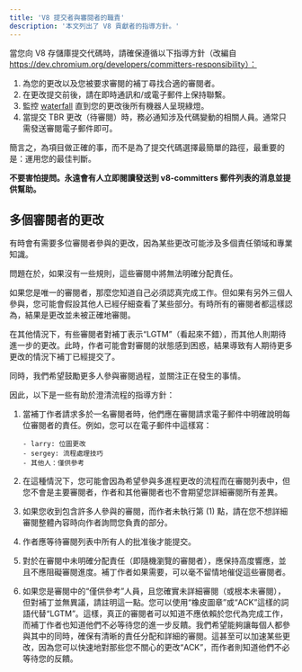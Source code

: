 ```yaml
---
title: 'V8 提交者與審閱者的職責'
description: '本文列出了 V8 貢獻者的指導方針。'
---
```

當您向 V8 存儲庫提交代碼時，請確保遵循以下指導方針（改編自 https://dev.chromium.org/developers/committers-responsibility）：

1. 為您的更改以及您被要求審閱的補丁尋找合適的審閱者。
2. 在更改提交前後，請在即時通訊和/或電子郵件上保持聯繫。
3. 監控 [waterfall](https://ci.chromium.org/p/v8/g/main/console) 直到您的更改後所有機器人呈現綠燈。
4. 當提交 TBR 更改（待審閱）時，務必通知涉及代碼變動的相關人員。通常只需發送審閱電子郵件即可。

簡言之，為項目做正確的事，而不是為了提交代碼選擇最簡單的路徑，最重要的是：運用您的最佳判斷。

**不要害怕提問。永遠會有人立即閱讀發送到 v8-committers 郵件列表的消息並提供幫助。**

## 多個審閱者的更改

有時會有需要多位審閱者參與的更改，因為某些更改可能涉及多個責任領域和專業知識。

問題在於，如果沒有一些規則，這些審閱中將無法明確分配責任。

如果您是唯一的審閱者，那麼您知道自己必須認真完成工作。但如果有另外三個人參與，您可能會假設其他人已經仔細查看了某些部分。有時所有的審閱者都這樣認為，結果是更改並未被正確地審閱。

在其他情況下，有些審閱者對補丁表示“LGTM”（看起來不錯），而其他人則期待進一步的更改。此時，作者可能會對審閱的狀態感到困惑，結果導致有人期待更多更改的情況下補丁已經提交了。

同時，我們希望鼓勵更多人參與審閱過程，並關注正在發生的事情。

因此，以下是一些有助於澄清流程的指導方針：

1. 當補丁作者請求多於一名審閱者時，他們應在審閱請求電子郵件中明確說明每位審閱者的責任。例如，您可以在電子郵件中這樣寫：

    ```
    - larry: 位圖更改
    - sergey: 流程處理技巧
    - 其他人：僅供參考
    ```

2. 在這種情況下，您可能會因為希望參與多進程更改的流程而在審閱列表中，但您不會是主要審閱者，作者和其他審閱者也不會期望您詳細審閱所有差異。
3. 如果您收到包含許多人參與的審閱，而作者未執行第 (1) 點，請在您不想詳細審閱整體內容時向作者詢問您負責的部分。
4. 作者應等待審閱列表中所有人的批准後才能提交。
5. 對於在審閱中未明確分配責任（即隨機瀏覽的審閱者），應保持高度響應，並且不應阻礙審閱進度。補丁作者如果需要，可以毫不留情地催促這些審閱者。
6. 如果您是審閱中的“僅供參考”人員，且您確實未詳細審閱（或根本未審閱），但對補丁並無異議，請註明這一點。您可以使用“橡皮圖章”或“ACK”這樣的詞語代替“LGTM”。這樣，真正的審閱者可以知道不應依賴於您代為完成工作，而補丁作者也知道他們不必等待您的進一步反饋。我們希望能夠讓每個人都參與其中的同時，確保有清晰的責任分配和詳細的審閱。這甚至可以加速某些更改，因為您可以快速地對那些您不關心的更改“ACK”，而作者則知道他們不必等待您的反饋。
